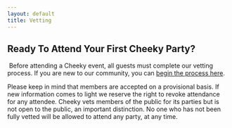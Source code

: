 ```yaml
---
layout: default
title: Vetting
---
```


## Ready To Attend Your First Cheeky Party?
​
Before attending a Cheeky event, all guests must complete our vetting process. If you are new to our community, you can [begin the process here](https://docs.google.com/forms/d/e/1FAIpQLSfNyt1Ty9pTPrYPeCptPrzoVUZkw4NT6I0dSMZNnmw-3E1RwQ/viewform).

Please keep in mind that members are accepted on a provisional basis. If new information comes to light we reserve the right to revoke attendance for any attendee. Cheeky vets members of the public for its parties but is not open to the public, an important distinction. No one who has not been fully vetted will be allowed to attend any party, at any time.
